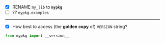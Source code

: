 
- [x] RENAME `my_lib` to **`mypkg`**
- [ ] ?? `mypkg.examples`

----

- [x] How best to access (the **golden copy** of) `VERSION` string?

```python
from mypkg import __version__
```
